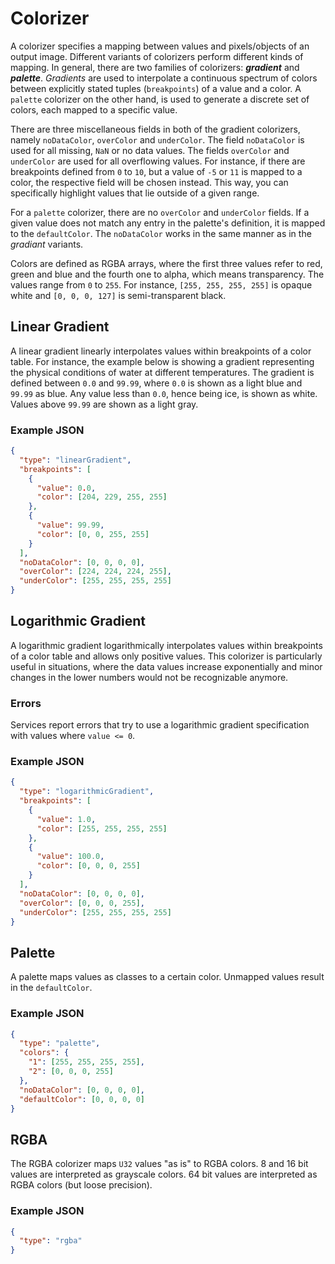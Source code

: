 # Colorizer

A colorizer specifies a mapping between values and pixels/objects of an output image.
Different variants of colorizers perform different kinds of mapping.
In general, there are two families of colorizers: **_gradient_** and **_palette_**.
_Gradients_ are used to interpolate a continuous spectrum of colors between explicitly stated tuples (`breakpoints`) of a value and a color.
A `palette` colorizer on the other hand, is used to generate a discrete set of colors, each mapped to a specific value.

There are three miscellaneous fields in both of the gradient colorizers, namely `noDataColor`, `overColor` and `underColor`.
The field `noDataColor` is used for all missing, `NaN` or no data values.
The fields `overColor` and `underColor` are used for all overflowing values.
For instance, if there are breakpoints defined from `0` to `10`, but a value of `-5` or `11` is mapped to a color, the respective field will be chosen instead.
This way, you can specifically highlight values that lie outside of a given range.

For a `palette` colorizer, there are no `overColor` and `underColor` fields.
If a given value does not match any entry in the palette's definition, it is mapped to the `defaultColor`.
The `noDataColor` works in the same manner as in the _gradiant_ variants.

Colors are defined as RGBA arrays, where the first three values refer to red, green and blue and the fourth one to alpha, which means transparency.
The values range from `0` to `255`.
For instance, `[255, 255, 255, 255]` is opaque white and `[0, 0, 0, 127]` is semi-transparent black.

## Linear Gradient

A linear gradient linearly interpolates values within breakpoints of a color table.
For instance, the example below is showing a gradient representing the physical conditions of water at different temperatures.
The gradient is defined between `0.0` and `99.99`, where `0.0` is shown as a light blue and `99.99` as blue.
Any value less than `0.0`, hence being ice, is shown as white.
Values above `99.99` are shown as a light gray.

### Example JSON

```json
{
  "type": "linearGradient",
  "breakpoints": [
    {
      "value": 0.0,
      "color": [204, 229, 255, 255]
    },
    {
      "value": 99.99,
      "color": [0, 0, 255, 255]
    }
  ],
  "noDataColor": [0, 0, 0, 0],
  "overColor": [224, 224, 224, 255],
  "underColor": [255, 255, 255, 255]
}
```

## Logarithmic Gradient

A logarithmic gradient logarithmically interpolates values within breakpoints of a color table and allows only positive values.
This colorizer is particularly useful in situations,
where the data values increase exponentially and minor changes in the lower numbers would not be recognizable anymore.

### Errors

Services report errors that try to use a logarithmic gradient specification with values where `value <= 0`.

### Example JSON

```json
{
  "type": "logarithmicGradient",
  "breakpoints": [
    {
      "value": 1.0,
      "color": [255, 255, 255, 255]
    },
    {
      "value": 100.0,
      "color": [0, 0, 0, 255]
    }
  ],
  "noDataColor": [0, 0, 0, 0],
  "overColor": [0, 0, 0, 255],
  "underColor": [255, 255, 255, 255]
}
```

## Palette

A palette maps values as classes to a certain color.
Unmapped values result in the `defaultColor`.

### Example JSON

```json
{
  "type": "palette",
  "colors": {
    "1": [255, 255, 255, 255],
    "2": [0, 0, 0, 255]
  },
  "noDataColor": [0, 0, 0, 0],
  "defaultColor": [0, 0, 0, 0]
}
```

## RGBA

The RGBA colorizer maps `U32` values "as is" to RGBA colors.
8 and 16 bit values are interpreted as grayscale colors.
64 bit values are interpreted as RGBA colors (but loose precision).

### Example JSON

```json
{
  "type": "rgba"
}
```

